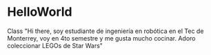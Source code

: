 # HelloWorld
Class
"Hi there, soy estudiante de ingeniería en robótica en el Tec de Monterrey, voy en 4to semestre y me gusta mucho cocinar. Adoro coleccionar LEGOs de Star Wars"
